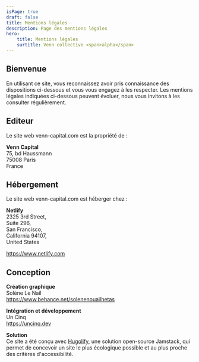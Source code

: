 ```yaml
---
isPage: true
draft: false
title: Mentions légales
description: Page des mentions légales
hero:
    title: Mentions légales
    surtitle: Venn collective <span>alpha</span>
---
```

## Bienvenue

En utilisant ce site, vous reconnaissez avoir pris connaissance des dispositions ci-dessous et vous vous engagez à les respecter. Les mentions légales indiquées ci-dessous peuvent évoluer, nous vous invitons à les consulter régulièrement.

## Editeur

Le site web venn-capital.com est la propriété de :

**Venn Capital** \
75, bd Haussmann \
75008 Paris \
France

## Hébergement

Le site web venn-capital.com est héberger chez :

**Netlify**\
2325 3rd Street, \
Suite 296, \
San Francisco, \
California 94107, \
United States

https://www.netlify.com

## Conception

**Création graphique**\
Solène Le Nail\
https://www.behance.net/solenenouailhetas

**Intégration et développement**\
Un Cinq\
https://uncinq.dev


**Solution**\
Ce site a été conçu avec [Hugolify](https://www.hugolify.io), une solution open-source Jamstack, qui permet de concevoir un site le plus écologique possible et au plus proche des critères d'accessibilité.